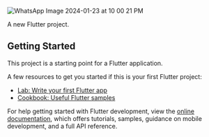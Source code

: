 ![WhatsApp Image 2024-01-23 at 10 00 21 PM](https://github.com/waleedabujaish/Hatem-Application/assets/108074074/ad40b7cf-0342-4716-8bdf-2fc58ac709af)

A new Flutter project.

## Getting Started

This project is a starting point for a Flutter application.

A few resources to get you started if this is your first Flutter project:

- [Lab: Write your first Flutter app](https://docs.flutter.dev/get-started/codelab)
- [Cookbook: Useful Flutter samples](https://docs.flutter.dev/cookbook)

For help getting started with Flutter development, view the
[online documentation](https://docs.flutter.dev/), which offers tutorials,
samples, guidance on mobile development, and a full API reference.
